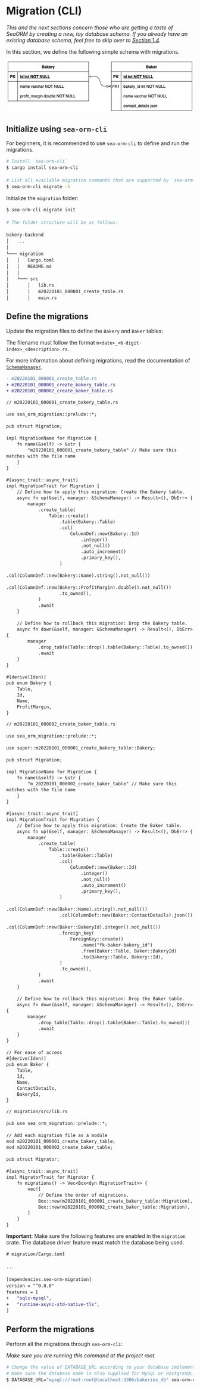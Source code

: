 # Migration (CLI)

*This and the next sections concern those who are getting a taste of SeaORM by creating a new, toy database schema. If you already have an existing database schema, feel free to skip over to [Section 1.4](ch01-04-entity-generation.md).*

In this section, we define the following simple schema with migrations.

![ER diagram of two entities, Bakery and Baker. Baker has a foreign key referencing Bakery.](./assets/er_diagram.png)

## Initialize using `sea-orm-cli`

For beginners, it is recommended to use `sea-orm-cli` to define and run the migrations.

```sh
# Install `sea-orm-cli`
$ cargo install sea-orm-cli

# List all available migration commands that are supported by `sea-orm-cli`
$ sea-orm-cli migrate -h
```

Initialize the `migration` folder:

```sh
$ sea-orm-cli migrate init

# The folder structure will be as follows:

bakery-backend
│   ...  
│
└─── migration
│   │   Cargo.toml
│   │   README.md
│   │
│   └─── src
│       │   lib.rs
│       │   m20220101_000001_create_table.rs
│       │   main.rs
```

## Define the migrations

Update the migration files to define the `Bakery` and `Baker` tables:

The filename must follow the format `m<date>_<6-digit-index>_<description>.rs`.

For more information about defining migrations, read the documentation of [`SchemaManager`](https://docs.rs/sea-orm-migration/0.8.3/sea_orm_migration/manager/struct.SchemaManager.html).

```diff
- m20220101_000001_create_table.rs
+ m20220101_000001_create_bakery_table.rs
+ m20220101_000002_create_baker_table.rs
```

```rust, no_run
// m20220101_000001_create_bakery_table.rs

use sea_orm_migration::prelude::*;

pub struct Migration;

impl MigrationName for Migration {
    fn name(&self) -> &str {
        "m20220101_000001_create_bakery_table" // Make sure this matches with the file name
    }
}

#[async_trait::async_trait]
impl MigrationTrait for Migration {
    // Define how to apply this migration: Create the Bakery table.
    async fn up(&self, manager: &SchemaManager) -> Result<(), DbErr> {
        manager
            .create_table(
                Table::create()
                    .table(Bakery::Table)
                    .col(
                        ColumnDef::new(Bakery::Id)
                            .integer()
                            .not_null()
                            .auto_increment()
                            .primary_key(),
                    )
                    .col(ColumnDef::new(Bakery::Name).string().not_null())
                    .col(ColumnDef::new(Bakery::ProfitMargin).double().not_null())
                    .to_owned(),
            )
            .await
    }

    // Define how to rollback this migration: Drop the Bakery table.
    async fn down(&self, manager: &SchemaManager) -> Result<(), DbErr> {
        manager
            .drop_table(Table::drop().table(Bakery::Table).to_owned())
            .await
    }
}

#[derive(Iden)]
pub enum Bakery {
    Table,
    Id,
    Name,
    ProfitMargin,
}
```

```rust, no_run
// m20220101_000002_create_baker_table.rs

use sea_orm_migration::prelude::*;

use super::m20220101_000001_create_bakery_table::Bakery;

pub struct Migration;

impl MigrationName for Migration {
    fn name(&self) -> &str {
        "m_20220101_000002_create_baker_table" // Make sure this matches with the file name
    }
}

#[async_trait::async_trait]
impl MigrationTrait for Migration {
    // Define how to apply this migration: Create the Baker table.
    async fn up(&self, manager: &SchemaManager) -> Result<(), DbErr> {
        manager
            .create_table(
                Table::create()
                    .table(Baker::Table)
                    .col(
                        ColumnDef::new(Baker::Id)
                            .integer()
                            .not_null()
                            .auto_increment()
                            .primary_key(),
                    )
                    .col(ColumnDef::new(Baker::Name).string().not_null())
                    .col(ColumnDef::new(Baker::ContactDetails).json())
                    .col(ColumnDef::new(Baker::BakeryId).integer().not_null())
                    .foreign_key(
                        ForeignKey::create()
                            .name("fk-baker-bakery_id")
                            .from(Baker::Table, Baker::BakeryId)
                            .to(Bakery::Table, Bakery::Id),
                    )
                    .to_owned(),
            )
            .await
    }

    // Define how to rollback this migration: Drop the Baker table.
    async fn down(&self, manager: &SchemaManager) -> Result<(), DbErr> {
        manager
            .drop_table(Table::drop().table(Baker::Table).to_owned())
            .await
    }
}

// For ease of access
#[derive(Iden)]
pub enum Baker {
    Table,
    Id,
    Name,
    ContactDetails,
    BakeryId,
}
```

```rust, no_run
// migration/src/lib.rs

pub use sea_orm_migration::prelude::*;

// Add each migration file as a module
mod m20220101_000001_create_bakery_table;
mod m20220101_000002_create_baker_table;

pub struct Migrator;

#[async_trait::async_trait]
impl MigratorTrait for Migrator {
    fn migrations() -> Vec<Box<dyn MigrationTrait>> {
        vec![
            // Define the order of migrations.
            Box::new(m20220101_000001_create_bakery_table::Migration),
            Box::new(m20220101_000002_create_baker_table::Migration),
        ]
    }
}
```

**Important**: Make sure the following features are enabled in the `migration` crate. The database driver feature must match the database being used.

```diff
# migration/Cargo.toml

...

[dependencies.sea-orm-migration]
version = "^0.8.0"
features = [
+   "sqlx-mysql",
+   "runtime-async-std-native-tls",
]
```

## Perform the migrations

Perform all the migrations through `sea-orm-cli`:

*Make sure you are running this command at the project root.*

```sh
# Change the value of DATABASE_URL according to your database implementation.
# Make sure the database name is also supplied for MySQL or PostgreSQL.
$ DATABASE_URL="mysql://root:root@localhost:3306/bakeries_db" sea-orm-cli migrate refresh
```
